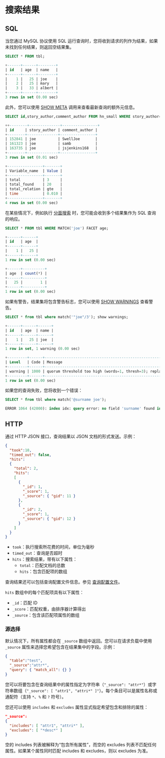 # 搜索结果

## SQL

<!-- example sql1 -->
当您通过 MySQL 协议使用 SQL 运行查询时，您将收到请求的列作为结果，如果未找到任何结果，则返回空结果集。

<!-- request SQL -->
```sql
SELECT * FROM tbl;
```

<!-- response SQL -->
```sql
+------+------+--------+
| id   | age  | name   |
+------+------+--------+
|    1 |   25 | joe    |
|    2 |   25 | mary   |
|    3 |   33 | albert |
+------+------+--------+
3 rows in set (0.00 sec)
```
<!-- end -->

<!-- example sql2 -->
此外，您可以使用 [SHOW META](../Node_info_and_management/SHOW_META.md) 调用来查看最新查询的额外元信息。

<!-- request SQL -->
```sql
SELECT id,story_author,comment_author FROM hn_small WHERE story_author='joe' LIMIT 3; SHOW META;
```

<!-- response SQL -->
```sql
++--------+--------------+----------------+
| id     | story_author | comment_author |
+--------+--------------+----------------+
| 152841 | joe          | SwellJoe       |
| 161323 | joe          | samb           |
| 163735 | joe          | jsjenkins168   |
+--------+--------------+----------------+
3 rows in set (0.01 sec)

+----------------+-------+
| Variable_name  | Value |
+----------------+-------+
| total          | 3     |
| total_found    | 20    |
| total_relation | gte   |
| time           | 0.010 |
+----------------+-------+
4 rows in set (0.00 sec)
```
<!-- end -->

<!-- example sql3 -->
在某些情况下，例如执行 [分面搜索](../Searching/Faceted_search.md) 时，您可能会收到多个结果集作为 SQL 查询的响应。

<!-- request SQL -->
```sql
SELECT * FROM tbl WHERE MATCH('joe') FACET age;
```

<!-- response SQL -->
```sql
+------+------+
| id   | age  |
+------+------+
|    1 |   25 |
+------+------+
1 row in set (0.00 sec)

+------+----------+
| age  | count(*) |
+------+----------+
|   25 |        1 |
+------+----------+
1 row in set (0.00 sec)
```
<!-- end -->

<!-- example sql4 -->
如果有警告，结果集将包含警告标志，您可以使用 [SHOW WARNINGS](../Node_info_and_management/SHOW_WARNINGS.md) 查看警告。
<!-- request SQL -->
```sql
SELECT * from tbl where match('"joe"/3'); show warnings;
```

<!-- response SQL -->
```sql
+------+------+------+
| id   | age  | name |
+------+------+------+
|    1 |   25 | joe  |
+------+------+------+
1 row in set, 1 warning (0.00 sec)

+---------+------+--------------------------------------------------------------------------------------------+
| Level   | Code | Message                                                                                    |
+---------+------+--------------------------------------------------------------------------------------------+
| warning | 1000 | quorum threshold too high (words=1, thresh=3); replacing quorum operator with AND operator |
+---------+------+--------------------------------------------------------------------------------------------+
1 row in set (0.00 sec)
```
<!-- end -->

<!-- example sql5 -->
如果您的查询失败，您将收到一个错误：

<!-- request SQL -->
```sql
SELECT * from tbl where match('@surname joe');
```

<!-- response SQL -->
```sql
ERROR 1064 (42000): index idx: query error: no field 'surname' found in schema
```

<!-- end -->


## HTTP

通过 HTTP JSON 接口，查询结果以 JSON 文档的形式发送。示例：

```json
{
  "took":10,
  "timed_out": false,
  "hits":
  {
    "total": 2,
    "hits":
    [
      {
        "_id": 1,
        "_score": 1,
        "_source": { "gid": 11 }
      },
      {
        "_id": 2,
        "_score": 1,
        "_source": { "gid": 12 }
      }
    ]
  }
}
```

* `took`：执行搜索所花费的时间，单位为毫秒
* `timed_out`：查询是否超时
* `hits`：搜索结果，带有以下属性：
  - `total`：匹配文档的总数
  - `hits`：包含匹配项的数组

查询结果还可以包括查询配置文件信息。参见 [查询配置文件](../Node_info_and_management/Profiling/Query_profile.md)。

`hits` 数组中的每个匹配项具有以下属性：

* `_id`：匹配 ID
* `_score`：匹配权重，由排序器计算得出
* `_source`：包含该匹配项属性的数组

### 源选择

默认情况下，所有属性都会在 `_source` 数组中返回。您可以在请求负载中使用 `_source` 属性来选择您希望包含在结果集中的字段。示例：

```json
{
  "table":"test",
  "_source":"attr*",
  "query": { "match_all": {} }
}
```

您可以将要包含在查询结果中的属性指定为字符串（`"_source": "attr*"`）或字符串数组（`"_source": [ "attr1", "attri*" ]"`）。每个条目可以是属性名称或通配符（支持 `*`、`%` 和 `?` 符号）。

您还可以使用 `includes` 和 `excludes` 属性显式指定希望包含和排除的属性：

```json
"_source":
{
  "includes": [ "attr1", "attri*" ],
  "excludes": [ "*desc*" ]
}
```

空的 includes 列表被解释为“包含所有属性”，而空的 excludes 列表不匹配任何属性。如果某个属性同时匹配 includes 和 excludes，则以 excludes 为准。

<!-- proofread -->




